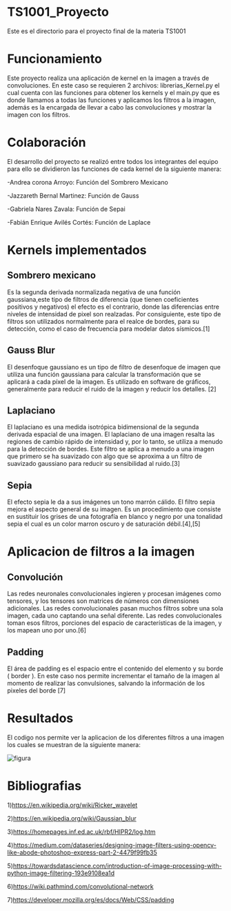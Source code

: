 # TS1001_Proyecto
Este es el directorio para el proyecto final de la materia TS1001
# Funcionamiento
Este proyecto realiza una aplicación de kernel en la imagen a través de convoluciones. En este caso se requieren 2 archivos: librerias_Kernel.py el cual cuenta con las funciones para obtener los kernels y el main.py que es donde llamamos a todas las funciones y aplicamos los filtros a la imagen, además es la encargada de llevar a cabo las convoluciones y mostrar la imagen con los filtros.

# Colaboración 
El desarrollo del proyecto se realizó entre todos los integrantes del equipo para ello se dividieron las funciones de cada kernel de la siguiente manera:

-Andrea corona Arroyo: Función del Sombrero Mexicano 

-Jazzareth Bernal Martinez: Función de Gauss

-Gabriela Nares Zavala: Función de Sepai

-Fabián Enrique Avilés Cortés: Función de Laplace


# Kernels implementados 
## Sombrero mexicano 
Es la segunda derivada normalizada negativa de una función gaussiana,este tipo de filtros de diferencia (que tienen coeficientes positivos y negativos) el efecto es el contrario, donde las diferencias entre niveles de intensidad de pixel son realzadas. Por consiguiente, este tipo de filtros son utilizados normalmente para el realce de bordes, para su detección, como el caso de frecuencia para modelar datos sísmicos.[1] 

## Gauss Blur
El desenfoque gaussiano es un tipo de filtro de desenfoque de imagen que utiliza una función gaussiana para calcular la transformación que se aplicará a cada píxel de la imagen. Es utilizado en software de gráficos, generalmente para reducir el ruido de la imagen y reducir los detalles. [2]

## Laplaciano 
El laplaciano es una medida isotrópica bidimensional de la segunda derivada espacial de una imagen. El laplaciano de una imagen resalta las regiones de cambio rápido de intensidad y, por lo tanto, se utiliza a menudo para la detección de bordes. Este filtro se aplica a menudo a una imagen que primero se ha suavizado con algo que se aproxima a un filtro de suavizado gaussiano para reducir su sensibilidad al ruido.[3]

## Sepia
El efecto sepia le da a sus imágenes un tono marrón cálido. El filtro sepia mejora el aspecto general de su imagen. Es un procedimiento que consiste en sustituir los grises de una fotografía en blanco y negro por una tonalidad sepia el cual es un color marron oscuro y de saturación débil.[4],[5]

# Aplicacion de filtros a la imagen 
## Convolución
Las redes neuronales convolucionales ingieren y procesan imágenes como tensores, y los tensores son matrices de números con dimensiones adicionales. Las redes convolucionales pasan muchos filtros sobre una sola imagen, cada uno captando una señal diferente. Las redes convolucionales toman esos filtros, porciones del espacio de características de la imagen, y los mapean uno por uno.[6]
## Padding
El área de padding es el espacio entre el contenido del elemento y su borde ( border ). En este caso nos permite incrementar el tamaño de la imagen al momento de realizar las convulsiones, salvando la información de los pixeles del borde  [7]

# Resultados 
El codigo nos permite ver la aplicacion de los diferentes filtros a una imagen los cuales se muestran de la siguiente manera:

![figura](https://user-images.githubusercontent.com/85129680/139475690-bb3e2272-6d6a-478f-9233-744fc1c5eefc.png)


# Bibliografias 
1)https://en.wikipedia.org/wiki/Ricker_wavelet

2)https://en.wikipedia.org/wiki/Gaussian_blur

3)https://homepages.inf.ed.ac.uk/rbf/HIPR2/log.htm

4)https://medium.com/dataseries/designing-image-filters-using-opencv-like-abode-photoshop-express-part-2-4479f99fb35

5)https://towardsdatascience.com/introduction-of-image-processing-with-python-image-filtering-193e9108ea1d

6)https://wiki.pathmind.com/convolutional-network

7)https://developer.mozilla.org/es/docs/Web/CSS/padding

